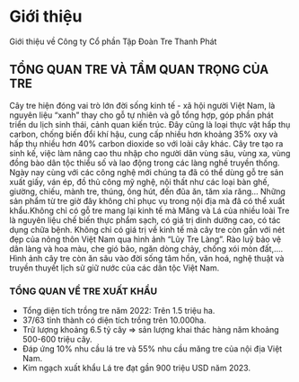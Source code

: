 # Giới thiệu
Giới thiệu về Công ty Cổ phần Tập Đoàn Tre Thanh Phát
## TỔNG QUAN TRE VÀ TẦM QUAN TRỌNG CỦA TRE
Cây tre hiện đóng vai trò lớn đời sống kinh tế - xã hội người Việt Nam, là nguyên liệu “xanh” thay cho gỗ tự nhiên và gỗ tổng hợp, góp phần phát triển du lịch sinh thái, cảnh quan kiến trúc.
Đây cũng là loại thực vật hấp thụ carbon, chống biến đổi khí hậu, cung cấp nhiều hơn khoảng 35% oxy và hấp thụ nhiều hơn 40% carbon dioxide so với loài cây khác.
Cây tre tạo ra sinh kế, việc làm nâng cao thu nhập cho người dân vùng sâu, vùng xa, vùng đồng bào dân tộc thiểu số và lao động trong các làng nghề truyền thống.
Ngày nay cùng với các công nghệ mới chúng ta đã có thể dùng gỗ tre sản xuất giấy, ván ép, đồ thủ công mỹ nghệ, nội thất như các loại bàn ghế, giường, chiếu, mành tre, thúng, ống hút, đến đũa ăn, tăm xỉa răng… 
Những sản phẩm từ tre giờ đây không chỉ phục vụ trong nội địa mà đã có thể xuất khẩu.Không chỉ có gỗ tre mang lại kinh tế mà Măng và Lá của nhiều loài Tre là nguyên liệu chế biến thực phẩm sạch, có giá trị dinh dưỡng cao, có tác dụng chữa bệnh.
Không chỉ có giá trị về kinh tế mà cây tre còn gắn với nét đẹp của nông thôn Việt Nam qua hình ảnh “Lũy Tre Làng”. Rào luỹ bảo vệ dân làng và hoa màu, che gió bão, ngăn dòng chảy, chống xói mòn đất,…. Hình ảnh cây tre còn ăn sâu vào đời sống tâm hồn, văn hoá, nghệ thuật và truyền thuyết lịch sử giữ nước của các dân tộc Việt Nam.
### TỔNG QUAN VỀ TRE XUẤT KHẨU
- Tổng diện tích trồng tre năm 2022: Trên 1.5 triệu ha.
- 37/63 tỉnh thành có diện tích trồng trên 10.000ha.
- Trữ lượng khoảng 6.5 tỷ cây => sản lượng khai thác hàng năm khoảng 500-600 triệu cây.
- Đáp ứng 10% nhu cầu lá tre và 55% nhu cầu măng tre của nội địa Việt Nam.
- Kim ngạch xuất khẩu Lá tre đạt gần 900 triệu USD năm 2023.
